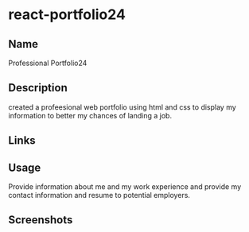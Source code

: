 # react-portfolio24

## Name
Professional Portfolio24

## Description
created a profeesional web portfolio using html and css to display my information to better my chances of landing a job.

## Links

## Usage
Provide information about me and my work experience and provide my contact information and resume to potential employers.
## Screenshots